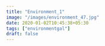 ```yaml
---
title: "Environment_1"
image: "/images/environment_47.jpg"
date: 2020-01-02T10:45:38+05:30
tags: ["environmentgal"]
draft: false
---
```



